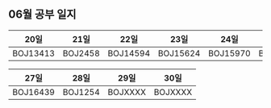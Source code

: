 ## 06월 공부 일지
20일 | 21일 | 22일 | 23일  | 24일  |  25일  | 26일
:-----:|:-----:|:-----:|:-----:|:-----:|:-----:|:-----:
BOJ13413|BOJ2458|BOJ14594|BOJ15624|BOJ15970|BOJ16162|BOJ2583

27일 | 28일 | 29일 | 30일
:-----:|:-----:|:-----:|:-----:
BOJ16439|BOJ1254|BOJXXXX|BOJXXXX
